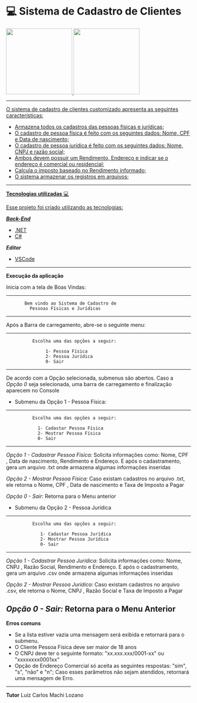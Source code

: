 # 💻 Sistema de Cadastro de Clientes

<div>
  <a href="https://beacons.ai/Alex-Sena">
  <img height="180em" src="https://github-readme-stats.vercel.app/api?username=Alex-Sena&show_icons=true&theme=dark&include_all_commits=true&count_private=true"/>
  <img height="180em" src="https://github-readme-stats.vercel.app/api/top-langs/?username=Alex-Sena&layout=compact&langs_count=16&theme=dark"/>
</div>

---
  
O sistema de cadastro de clientes customizado apresenta as seguintes características:
 
-   Armazena todos os cadastros das pessoas físicas e jurídicas;
-   O cadastro de pessoa física é feito com os seguintes dados: Nome, CPF e Data de nascimento;
-   O cadastro de pessoa jurídica é feito com os seguintes dados: Nome, CNPJ e razão social;
-   Ambos devem possuir um Rendimento,  Endereço e indicar se o endereço é comercial ou residencial;
-   Calcula o imposto baseado no Rendimento informado;
-   O sistema armazenar os registros em arquivos;
---
**Tecnologias utilizadas** 💻️

Esse projeto foi criado utilizando as tecnologias:

***Back-End***
- [.NET](https://dotnet.microsoft.com/download)
- [C#](https://docs.microsoft.com/pt-br/dotnet/csharp/)

***Editor***
- [VSCode](https://code.visualstudio.com/)

---
**Execução da aplicação**

Inicia com a tela de Boas Vindas:

-------------------------------------------------------------
           Bem vindo ao Sistema de Cadastro de                    
             Pessoas Físicas e Jurídicas                 
-------------------------------------------------------------

Após a Barra de carregamento, abre-se o seguinte menu:

-------------------------------------------------------------
              Escolha uma das opções a seguir:             

                   1- Pessoa Física                        
                   2- Pessoa Jurídica                      
                   0- Sair                                 
-------------------------------------------------------------
De acordo com a Opção selecionada, submenus são abertos.
Caso a *Opção 0* seja selecionada, uma barra de carregamento e finalização aparecem no Console



- Submenu da Opção 1 - Pessoa Física:
-------------------------------------------------------------
              Escolha uma das opções a seguir:            
                                                              
                1- Cadastar Pessoa Física                  
                2- Mostrar Pessoa Física                   
                0- Sair                                     
-------------------------------------------------------------

*Opção 1 - Cadastrar Pessoa Física:* Solicita informações como: Nome, CPF , Data de nascimento, Rendimento e Endereço.
E após o cadastramento, gera um arquivo .txt onde armazena algumas informações inseridas

*Opção 2 - Mostrar Pessoa Física:* Caso existam cadastros no arquivo .txt, ele retorna o  Nome, CPF , Data de nascimento e Taxa de Imposto a Pagar

*Opção 0 - Sair:* Retorna para o Menu anterior


- Submenu da Opção 2 - Pessoa Jurídica
-------------------------------------------------------------
              Escolha uma das opções a seguir:             
                                                               
                 1- Cadastar Pessoa Jurídica
                 2- Mostrar Pessoa Jurídica                  
                 0- Sair                                     
-------------------------------------------------------------
*Opção 1 - Cadastrar Pessoa Jurídica:* Solicita informações como: Nome, CNPJ , Razão Social, Rendimento e Endereço.
E após o cadastramento, gera um arquivo .csv onde armazena algumas informações inseridas

*Opção 2 - Mostrar Pessoa Jurídica:* Caso existam cadastros no arquivo .csv, ele retorna o  Nome, CNPJ , Razão Social e Taxa de Imposto a Pagar

*Opção 0 - Sair:* Retorna para o Menu Anterior
---
**Erros comuns**
- Se a lista estiver vazia uma mensagem será exibida e retornará para o submenu.
- O Cliente Pessoa Física deve ser maior de 18 anos
- O CNPJ deve ter o seguinte formato: "xx.xxx.xxx/0001-xx" ou "xxxxxxxx0001xx"
- Opção de Endereço Comercial só aceita as seguintes respostas:  "sim", "s", "não" e "n";
Caso esses parâmetros não sejam atendidos, retornará uma mensagem de Erro.
---
**Tutor**
Luiz Carlos Machi Lozano
